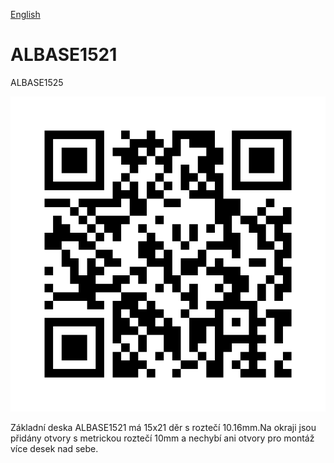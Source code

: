
[English](./README.md)
<!--- module --->
# ALBASE1521
<!--- Emodule --->

<!--- subtitle --->ALBASE1525<!--- Esubtitle --->

![ALBASE1521](DOC/SRC/img/ALBASE1521_QRcode.png)

<!--- description --->Základní deska ALBASE1521 má 15x21 děr s roztečí 10.16mm.Na okraji jsou přidány otvory s metrickou roztečí 10mm a nechybí ani otvory pro montáž více desek nad sebe.<!--- Edescription --->
            